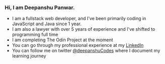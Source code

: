 <h3> Hi, I am Deepanshu Panwar.</h3>
<ul>
<li> I am a fullstack web developer, and I've been primarily coding in JavaScript and Java since 1 year. </li>
<li> I am also a lawyer with over 5 years of experience and I've shifted to programming full time</li>
<li> I am completing The Odin Project at the moment</li>
<li> You can go through my professional experience at my 
<a href="https://www.linkedin.com/in/deepanshu-panwar-a667b2147/">LinkedIn</a></li>
<li>You can follow me on twitter <a href = "https://twitter.com/DeepanshuCodes">@deepanshuCodes</a> where I document my learning journey</li>
